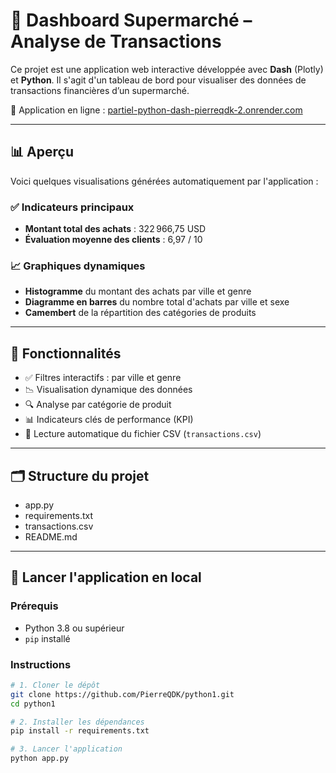 # 🛒 Dashboard Supermarché – Analyse de Transactions

Ce projet est une application web interactive développée avec **Dash** (Plotly) et **Python**. Il s'agit d'un tableau de bord pour visualiser des données de transactions financières d’un supermarché.

🔗 Application en ligne : [partiel-python-dash-pierreqdk-2.onrender.com](https://partiel-python-dash-pierreqdk-2.onrender.com)

---

## 📊 Aperçu

Voici quelques visualisations générées automatiquement par l'application :

### ✅ Indicateurs principaux

- **Montant total des achats** : 322 966,75 USD
- **Évaluation moyenne des clients** : 6,97 / 10

### 📈 Graphiques dynamiques

- **Histogramme** du montant des achats par ville et genre
- **Diagramme en barres** du nombre total d'achats par ville et sexe
- **Camembert** de la répartition des catégories de produits

---

## 🧩 Fonctionnalités

- ✅ Filtres interactifs : par ville et genre
- 📉 Visualisation dynamique des données
- 🔍 Analyse par catégorie de produit
- 📊 Indicateurs clés de performance (KPI)
- 📁 Lecture automatique du fichier CSV (`transactions.csv`)

---

## 🗂️ Structure du projet

- app.py
- requirements.txt
- transactions.csv
- README.md



---

## 🚀 Lancer l'application en local

### Prérequis
- Python 3.8 ou supérieur
- `pip` installé

### Instructions

```bash
# 1. Cloner le dépôt
git clone https://github.com/PierreQDK/python1.git
cd python1

# 2. Installer les dépendances
pip install -r requirements.txt

# 3. Lancer l'application
python app.py

